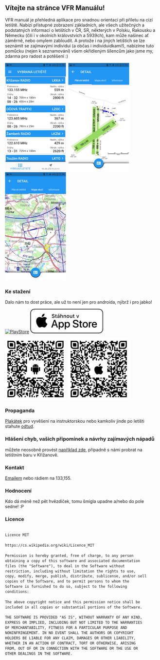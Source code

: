 ## Vítejte na stránce VFR Manuálu!

VFR manuál je přehledná aplikace pro snadnou orientaci při příletu na cizí letiště. Nabízí přístupné zobrazení základních, ale všech užitečných a podstatných informací o letištích v ČR, SR, některých v Polsku, Rakousku a Německu (čili i v okolních královstvích a 5939ch), kam může našinec ať záměrně, nebo omylem zabloudit. A protože i na jiných letištích se lze seznámit se zajímavými individui (a občas i individuidkami!), nabízíme tuto pomůcku (nejen k seznamování) všem okřídleným šílencům jako jsme my, zdarma pro radost a potěšení :)

<img src="https://raw.githubusercontent.com/CZlovek/vfrmanual/gh-pages/img/1.jpg" width="200" height="355"/>&nbsp;&nbsp;<img src="https://raw.githubusercontent.com/CZlovek/vfrmanual/gh-pages/img/2.jpg" width="200" height="355"/>&nbsp;&nbsp;<img src="https://raw.githubusercontent.com/CZlovek/vfrmanual/gh-pages/img/3.jpg" width="200" height="355"/>

### Ke stažení
Dalo nám to dost práce, ale už to není jen pro androida, nýbrž i pro jabko!

[![PlayStore][playstore-image]][playstore-url] 
[![AppStore][appstore-image]][appstore-url]

<img src="https://raw.githubusercontent.com/CZlovek/vfrmanual/gh-pages/img/qr-code-android.png" width="200" height="200"/>&nbsp;&nbsp;<img src="https://raw.githubusercontent.com/CZlovek/vfrmanual/gh-pages/img/qr-code-jabko.png" width="200" height="200"/>&nbsp;&nbsp;

<!-- Put the following at the end of README.md -->
[appstore-image]: Download_on_the_App_Store_Badge_CZ_RGB_wht_092917.svg
[playstore-image]: https://lh3.googleusercontent.com/cjsqrWQKJQp9RFO7-hJ9AfpKzbUb_Y84vXfjlP0iRHBvladwAfXih984olktDhPnFqyZ0nu9A5jvFwOEQPXzv7hr3ce3QVsLN8kQ2Ao=s0

<!-- Setup URLs -->
[appstore-url]: https://apps.apple.com/us/app/vfr-manu%C3%A1l-cz-mk-ii/id1557517191
[playstore-url]: https://play.google.com/store/apps/details?id=com.lomolo.vfr_manual&pcampaignid=pcampaignidMKT-Other-global-all-co-prtnr-py-PartBadge-Mar2515-1

### Propaganda
[Plakátek](https://raw.githubusercontent.com/CZlovek/vfrmanual/gh-pages/propaganda/propaganda-vfr-manual-v2.pdf) pro vyvěšení na instruktorskou nebo kamkoliv jinde po letišti stahute [odtud](https://raw.githubusercontent.com/CZlovek/vfrmanual/gh-pages/propaganda/propaganda-vfr-manual-v2.pdf).

### Hlášení chyb, vašich připomínek a návrhy zajímavých nápadů
můžete neosobně provést [například zde](https://github.com/CZlovek/vfrmanual/issues), případně s námi probrat na letištním baru v Křižanově.

### Kontakt
[Emailem](mailto:petr.sukac@gmail.com) nebo rádiem na 133,155.

### Hodnocení
Kdo dá méně než pět hvězdiček, tomu šmigla upadne a/nebo do pole sedne! :P

### Licence
```markdown

Licence MIT

https://cs.wikipedia.org/wiki/Licence_MIT

Permission is hereby granted, free of charge, to any person
obtaining a copy of this software and associated documentation
files (the "Software"), to deal in the Software without
restriction, including without limitation the rights to use,
copy, modify, merge, publish, distribute, sublicense, and/or sell
copies of the Software, and to permit persons to whom the
Software is furnished to do so, subject to the following
conditions:

The above copyright notice and this permission notice shall be
included in all copies or substantial portions of the Software.

THE SOFTWARE IS PROVIDED "AS IS", WITHOUT WARRANTY OF ANY KIND,
EXPRESS OR IMPLIED, INCLUDING BUT NOT LIMITED TO THE WARRANTIES
OF MERCHANTABILITY, FITNESS FOR A PARTICULAR PURPOSE AND
NONINFRINGEMENT. IN NO EVENT SHALL THE AUTHORS OR COPYRIGHT
HOLDERS BE LIABLE FOR ANY CLAIM, DAMAGES OR OTHER LIABILITY,
WHETHER IN AN ACTION OF CONTRACT, TORT OR OTHERWISE, ARISING
FROM, OUT OF OR IN CONNECTION WITH THE SOFTWARE OR THE USE OR
OTHER DEALINGS IN THE SOFTWARE.

```
